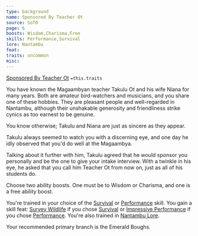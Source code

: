 ```yaml
---
type: background
name: Sponsored By Teacher Ot 
source: SoT0
page: 6
boosts: Wisdom,Charisma,Free
skills: Performance,Survival
lore: Nantambu
feat: 
traits: uncommon
misc: 
---
```


[Sponsored By Teacher Ot](###%20Sponsored%20By%20Teacher%20Ot)
`=this.traits`


You have known the Magaambyan teacher Takulu Ot and his wife Niana for many years. Both are amateur bird-watchers and musicians, and you share one of these hobbies. They are pleasant people and well-regarded in Nantambu, although their unshakable generosity and friendliness strike cynics as too earnest to be genuine.

You know otherwise; Takulu and Niana are just as sincere as they appear.

Takulu always seemed to watch you with a discerning eye, and one day he idly observed that you'd do well at the Magaambya.

Talking about it further with him, Takulu agreed that he would sponsor you personally and be the one to give your intake interview. With a twinkle in his eye, he asked that you call him Teacher Ot from now on, just as all of his students do.

Choose two ability boosts. One must be to Wisdom or Charisma, and one is a free ability boost.

You're trained in your choice of the [Survival](Survival) or [Performance](Performance) skill. You gain a skill feat: [Survey Wildlife](Survey%20Wildlife) if you chose [Survival](Survival) or [Impressive Performance](Impressive%20Performance) if you chose [Performance](Performance). You're also trained in [Nantambu Lore](Nantambu%20Lore).

Your recommended primary branch is the Emerald Boughs.

